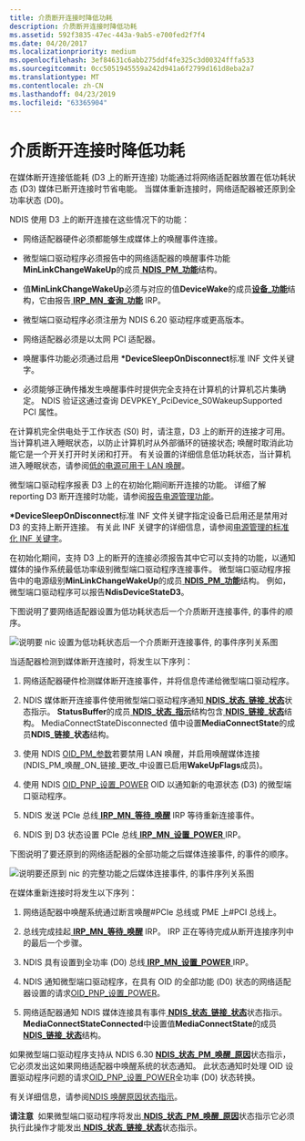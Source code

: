```yaml
---
title: 介质断开连接时降低功耗
description: 介质断开连接时降低功耗
ms.assetid: 592f3835-47ec-443a-9ab5-e700fed2f7f4
ms.date: 04/20/2017
ms.localizationpriority: medium
ms.openlocfilehash: 3ef84631c6abb275ddf4fe325c3d00324fffa533
ms.sourcegitcommit: 0cc5051945559a242d941a6f2799d161d8eba2a7
ms.translationtype: MT
ms.contentlocale: zh-CN
ms.lasthandoff: 04/23/2019
ms.locfileid: "63365904"
---
```

# <a name="low-power-on-media-disconnect"></a>介质断开连接时降低功耗





在媒体断开连接低能耗 (D3 上的断开连接) 功能通过将网络适配器放置在低功耗状态 (D3) 媒体已断开连接时节省电能。 当媒体重新连接时，网络适配器被还原到全功率状态 (D0)。

NDIS 使用 D3 上的断开连接在这些情况下的功能：

-   网络适配器硬件必须都能够生成媒体上的唤醒事件连接。

-   微型端口驱动程序必须报告中的网络适配器的唤醒事件功能**MinLinkChangeWakeUp**的成员[ **NDIS\_PM\_功能**](https://msdn.microsoft.com/library/windows/hardware/ff566748)结构。

-   值**MinLinkChangeWakeUp**必须与对应的值**DeviceWake**的成员[**设备\_功能**](https://msdn.microsoft.com/library/windows/hardware/ff543095)结构，它由报告[ **IRP\_MN\_查询\_功能**](https://msdn.microsoft.com/library/windows/hardware/ff551664) IRP。

-   微型端口驱动程序必须注册为 NDIS 6.20 驱动程序或更高版本。

-   网络适配器必须是以太网 PCI 适配器。

-   唤醒事件功能必须通过启用 **\*DeviceSleepOnDisconnect**标准 INF 文件关键字。

-   必须能够正确传播发生唤醒事件时提供完全支持在计算机的计算机芯片集确定。 NDIS 验证这通过查询 DEVPKEY\_PciDevice\_S0WakeupSupported PCI 属性。

在计算机完全供电处于工作状态 (S0) 时，请注意，D3 上的断开的连接才可用。 当计算机进入睡眠状态，以防止计算机时从外部循环的链接状态; 唤醒时取消此功能它是一个开关打开时关闭和打开。 有关设置的详细信息低功耗状态，当计算机进入睡眠状态，请参阅[低的电源可用于 LAN 唤醒](low-power-for-wake-on-lan.md)。

微型端口驱动程序报表 D3 上的在初始化期间断开连接的功能。 详细了解 reporting D3 断开连接时功能，请参阅[报告电源管理功能](reporting-power-management-capabilities.md)。

 **\*DeviceSleepOnDisconnect**标准 INF 文件关键字指定设备已启用还是禁用对 D3 的支持上断开连接。 有关此 INF 关键字的详细信息，请参阅[电源管理的标准化 INF 关键字](standardized-inf-keywords-for-power-management.md)。

在初始化期间，支持 D3 上的断开的连接必须报告其中它可以支持的功能，以通知媒体的操作系统最低功率级别微型端口驱动程序连接事件。 微型端口驱动程序报告中的电源级别**MinLinkChangeWakeUp**的成员[ **NDIS\_PM\_功能**](https://msdn.microsoft.com/library/windows/hardware/ff566748)结构。 例如，微型端口驱动程序可以报告**NdisDeviceStateD3**。

下图说明了要网络适配器设置为低功耗状态后一个介质断开连接事件, 的事件的顺序。

![说明要 nic 设置为低功耗状态后一个介质断开连接事件, 的事件序列关系图](images/d3ondisconnect.png)

当适配器检测到媒体断开连接时，将发生以下序列：

1.  网络适配器硬件检测媒体断开连接事件，并将信息传递给微型端口驱动程序。

2.  NDIS 媒体断开连接事件使用微型端口驱动程序通知[ **NDIS\_状态\_链接\_状态**](https://msdn.microsoft.com/library/windows/hardware/ff567391)状态指示。 **StatusBuffer**的成员[ **NDIS\_状态\_指示**](https://msdn.microsoft.com/library/windows/hardware/ff567373)结构包含[ **NDIS\_链接\_状态**](https://msdn.microsoft.com/library/windows/hardware/hh205390)结构。 MediaConnectStateDisconnected 值中设置**MediaConnectState**的成员**NDIS\_链接\_状态**结构。

3.  使用 NDIS [OID\_PM\_参数](https://msdn.microsoft.com/library/windows/hardware/ff569768)若要禁用 LAN 唤醒，并启用唤醒媒体连接 (NDIS\_PM\_唤醒\_ON\_链接\_更改\_中设置已启用**WakeUpFlags**成员)。

4.  使用 NDIS [OID\_PNP\_设置\_POWER](https://msdn.microsoft.com/library/windows/hardware/ff569780) OID 以通知新的电源状态 (D3) 的微型端口驱动程序。

5.  NDIS 发送 PCIe 总线[ **IRP\_MN\_等待\_唤醒**](https://msdn.microsoft.com/library/windows/hardware/ff551766) IRP 等待重新连接事件。

6.  NDIS 到 D3 状态设置 PCIe 总线[ **IRP\_MN\_设置\_POWER** ](https://msdn.microsoft.com/library/windows/hardware/ff551744) IRP。

下图说明了要还原到的网络适配器的全部功能之后媒体连接事件, 的事件的顺序。

![说明要还原到 nic 的完整功能之后媒体连接事件, 的事件序列关系图](images/d0onconnect.png)

在媒体重新连接时将发生以下序列：

1.  网络适配器中唤醒系统通过断言唤醒\#PCIe 总线或 PME 上\#PCI 总线上。

2.  总线完成挂起[ **IRP\_MN\_等待\_唤醒**](https://msdn.microsoft.com/library/windows/hardware/ff551766) IRP。 IRP 正在等待完成从断开连接序列中的最后一个步骤。

3.  NDIS 具有设置到全功率 (D0) 总线[ **IRP\_MN\_设置\_POWER** ](https://msdn.microsoft.com/library/windows/hardware/ff551744) IRP。

4.  NDIS 通知微型端口驱动程序，在具有 OID 的全部功能 (D0) 状态的网络适配器设置的请求[OID\_PNP\_设置\_POWER](https://msdn.microsoft.com/library/windows/hardware/ff569780)。

5.  网络适配器通知 NDIS 媒体连接具有事件[ **NDIS\_状态\_链接\_状态**](https://msdn.microsoft.com/library/windows/hardware/ff567391)状态指示。 **MediaConnectStateConnected**中设置值**MediaConnectState**的成员[ **NDIS\_链接\_状态**](https://msdn.microsoft.com/library/windows/hardware/hh205390)结构。

如果微型端口驱动程序支持从 NDIS 6.30 [ **NDIS\_状态\_PM\_唤醒\_原因**](https://msdn.microsoft.com/library/windows/hardware/hh439808)状态指示，它必须发出这如果网络适配器中唤醒系统的状态通知。 此状态通知时处理 OID 设置驱动程序问题的请求[OID\_PNP\_设置\_POWER](https://msdn.microsoft.com/library/windows/hardware/ff569780)全功率 (D0) 状态转换。

有关详细信息，请参阅[NDIS 唤醒原因状态指示](ndis-wake-reason-status-indications.md)。

**请注意**  如果微型端口驱动程序将发出[ **NDIS\_状态\_PM\_唤醒\_原因**](https://msdn.microsoft.com/library/windows/hardware/hh439808)状态指示它必须执行此操作才能发出[ **NDIS\_状态\_链接\_状态**](https://msdn.microsoft.com/library/windows/hardware/ff567391)状态指示。

 

 

 





